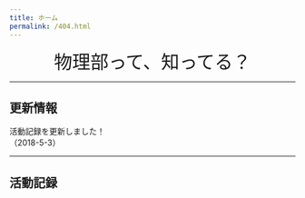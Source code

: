```yaml
---
title: ホーム
permalink: /404.html
---
```

<!--
[<img src="https://github.com/goodroot/hugo-classic/raw/master/images/partywizard.gif" style="max-width:15%;min-width:40px;float:right;" alt="Github repo" />](https://github.com/goodroot/hugo-classic)
-->
<div style="text-align: center;">

<font size="6">物理部って、知ってる？</font><br>

</div>
<hr/>

## 更新情報

活動記録を更新しました！  
（2018-5-3）

<hr/>

## 活動記録
<br>
